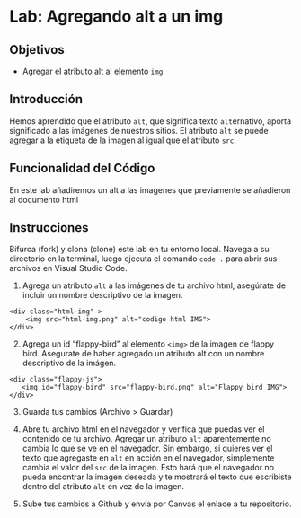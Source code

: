 # Lab: Agregando alt a un img

## Objetivos
- Agregar el atributo alt al elemento `img`

## Introducción 
Hemos aprendido que el atributo `alt`, que significa texto `alt`ernativo, aporta significado a las imágenes de nuestros sitios.
El atributo `alt` se puede agregar a la etiqueta de la imagen al igual que el atributo `src`.


## Funcionalidad del Código
En este lab añadiremos un alt a las imagenes que previamente se añadieron al documento html

## Instrucciones
Bifurca (fork) y clona (clone) este lab en tu entorno local. Navega a su directorio en la terminal, luego ejecuta el comando `code .` para abrir sus archivos en Visual Studio Code. 

1. Agrega un atributo `alt` a las imágenes de tu archivo html, asegúrate de incluir un nombre descriptivo de la imagen.

```
<div class="html-img" >
    <img src="html-img.png" alt="codigo html IMG">
</div> 
```

2. Agrega un id “flappy-bird” al elemento `<img>` de la imagen de flappy bird. Asegurate de haber agregado un atributo alt con un nombre descriptivo de la imágen.

```
<div class="flappy-js">
   <img id="flappy-bird" src="flappy-bird.png" alt="Flappy bird IMG">
</div>

```

3. Guarda tus cambios (Archivo > Guardar)

4. Abre tu archivo html en el navegador y verifica que puedas ver el contenido de tu archivo.  Agregar un atributo `alt` aparentemente no cambia lo que se ve en el navegador. Sin embargo, si quieres ver el texto que agregaste en `alt` en acción en el navegador, simplemente cambia el valor del `src` de la imagen. Esto hará que el navegador no pueda encontrar la imagen deseada y te mostrará el texto que escribiste dentro del atributo `alt` en vez de la imagen.

5. Sube tus cambios a Github y envía por Canvas el enlace a tu repositorio.